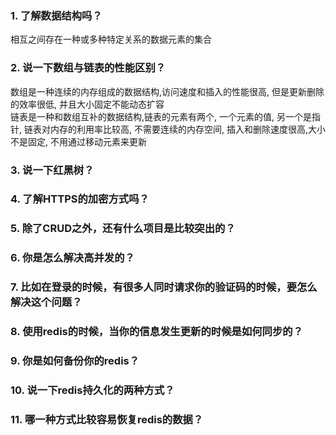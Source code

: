 ### 1. 了解数据结构吗？
相互之间存在一种或多种特定关系的数据元素的集合

### 2. 说一下数组与链表的性能区别？
 数组是一种连续的内存组成的数据结构,访问速度和插入的性能很高, 但是更新删除的效率很低, 并且大小固定不能动态扩容  
 链表是一种和数组互补的数据结构,链表的元素有两个, 一个元素的值, 另一个是指针, 链表对内存的利用率比较高, 不需要连续的内存空间, 插入和删除速度很高,大小不是固定, 不用通过移动元素来更新

### 3. 说一下红黑树？


### 4. 了解HTTPS的加密方式吗？
### 5. 除了CRUD之外，还有什么项目是比较突出的？
### 6. 你是怎么解决高并发的？
### 7. 比如在登录的时候，有很多人同时请求你的验证码的时候，要怎么解决这个问题？
### 8. 使用redis的时候，当你的信息发生更新的时候是如何同步的？
### 9. 你是如何备份你的redis？
### 10. 说一下redis持久化的两种方式？
### 11. 哪一种方式比较容易恢复redis的数据？
